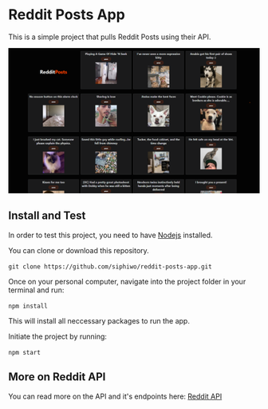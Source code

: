 # Reddit Posts App

This is a simple project that pulls Reddit Posts using their API.

![Reddit Posts API App](public/reddit-app-previewer.png)

## Install and Test
In order to test this project, you need to have [Nodejs](https://nodejs.org/en/download/) installed.

You can clone or download this repository. 

`
git clone https://github.com/siphiwo/reddit-posts-app.git
`

Once on your personal computer, navigate into the project folder in your terminal and run:

`
npm install
`

This will install all neccessary packages to run the app.

Initiate the project by running:

 `npm start`

## More on Reddit API

You can read more on the API and it's endpoints here: [Reddit API](https://www.reddit.com/wiki/api/)
